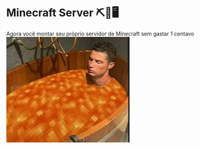 # Minecraft Server ⛏🧱🖥

 Agora você montar seu próprio servidor de Minecraft sem gastar 1 centavo  <img src="cr.png" /> 

